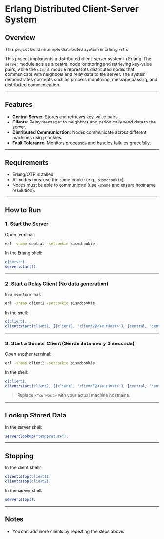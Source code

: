 # Erlang Distributed Client-Server System

## Overview

This project builds a simple distributed system in Erlang with:

This project implements a distributed client-server system in Erlang.
The `server` module acts as a central node for storing and retrieving key-value pairs,
while the `client` module represents distributed nodes that communicate with neighbors and relay data to the server.
The system demonstrates concepts such as process monitoring, message passing, and distributed communication.

---

## Features
- **Central Server**: Stores and retrieves key-value pairs.
- **Clients**: Relay messages to neighbors and periodically send data to the server.
- **Distributed Communication**: Nodes communicate across different machines using cookies.
- **Fault Tolerance**: Monitors processes and handles failures gracefully.

---

## Requirements

- Erlang/OTP installed.
- All nodes must use the same cookie (e.g., `sismdcookie`).
- Nodes must be able to communicate (use `-sname` and ensure hostname resolution).

---

## How to Run

### 1. Start the Server

Open terminal:

```bash
erl -sname central -setcookie sismdcookie
```

In the Erlang shell:

```erlang
c(server).
server:start().
```

---

### 2. Start a Relay Client (No data generation)

In a new terminal:

```bash
erl -sname client1 -setcookie sismdcookie
```

In the shell:

```erlang
c(client).
client:start(client1, [{client1, 'client2@<YourHost>'}, {central, 'central@<YourHost>'}]).
```

---

### 3. Start a Sensor Client (Sends data every 3 seconds)

Open another terminal:

```bash
erl -sname client2 -setcookie sismdcookie
```

In the shell:

```erlang
c(client).
client:start(client2, [{client1, 'client1@<YourHost>'}, {central, 'central@<YourHost>'}], 3000).
```

> Replace `<YourHost>` with your actual machine hostname.

---

## Lookup Stored Data

In the server shell:

```erlang
server:lookup("temperature").
```

---

## Stopping

In the client shells:

```erlang
client:stop(client1).
client:stop(client2).
```

In the server shell:

```erlang
server:stop().
```

---

## Notes
- You can add more clients by repeating the steps above.
